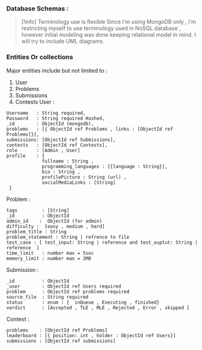 ### Database Schemas :

> [!info] Terminology use is flexible
> Since I'm using MongoDB only , i'm restricting myself to  use terminology used in NoSQL     database , however initial modeling was done keeping relational model in mind. I will try to include UML diagrams.

### Entities Or collections

Major entities include but not limited to :

1. User
2. Problems
3. Submissions
4. Contests
User  :

```
Username   : String required,
Password   : String required Hashed,
_id        : ObjectId (mongodb),
problems   : [{ ObjectId ref Problems , links : [ObjectId ref Problems]}],
submissions: [ObjectId ref Submissions],
contests   : [ObjectId ref Contests],
role       : [Admin , User]
profile    : {
			 fullname : String , 
			 programming_languages : [{language : String}],
			 bio : String ,
			 profilePicture : String (url) , 
			 socialMediaLinks : [String]
 }
```

 Problem :

```
tags         : [String]  
_id          : ObjectId
admin_id    :  ObjectId (for admin)
difficulty :  [easy , medium , hard]
problem_title : String 
problem_statement : String | refrence to file 
test_case : [ test_input: String | reference and test_ouptut: String | reference  ]
time_limit   : number max = 5sec
memory_limit : number max = 2MB
```

Submission :

```
_id          : ObjectId
_user        : ObjectId ref Users required
problem      : ObjectId ref problems required
source_file  : String required
status       : enum : {  inQueue , Executing , finished}
verdict      : [Accepted , TLE , MLE , Rejected , Error , skipped ]
```

Contest :

```
problems    : [ObjectId ref Problems]
leaderboard : [{ position: int , holder : ObjectId ref Users}]
submissions : [ObjectId ref submissions]
```

